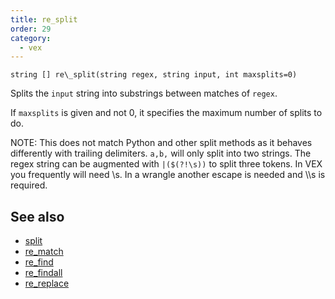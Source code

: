 ```yaml
---
title: re_split
order: 29
category:
  - vex
---
```


`string [] re\_split(string regex, string input, int maxsplits=0)`

Splits the `input` string into substrings between matches of `regex`.

If `maxsplits` is given and not 0, it specifies the maximum number of splits to do.

NOTE: This does not match Python and other split methods as it behaves
differently with trailing delimiters. `a,b,` will only split into two
strings. The regex string can be augmented with `|($(?!\s))` to split
three tokens. In VEX you frequently will need \\s. In a wrangle another
escape is needed and \\\\s is required.



## See also

- [split](split.html)
- [re_match](re_match.html)
- [re_find](re_find.html)
- [re_findall](re_findall.html)
- [re_replace](re_replace.html)
